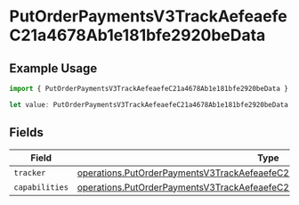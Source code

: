 # PutOrderPaymentsV3TrackAefeaefeC21a4678Ab1e181bfe2920beData

## Example Usage

```typescript
import { PutOrderPaymentsV3TrackAefeaefeC21a4678Ab1e181bfe2920beData } from "@dhaba/safepay-ts/models/operations";

let value: PutOrderPaymentsV3TrackAefeaefeC21a4678Ab1e181bfe2920beData = {};
```

## Fields

| Field                                                                                                                                                                            | Type                                                                                                                                                                             | Required                                                                                                                                                                         | Description                                                                                                                                                                      |
| -------------------------------------------------------------------------------------------------------------------------------------------------------------------------------- | -------------------------------------------------------------------------------------------------------------------------------------------------------------------------------- | -------------------------------------------------------------------------------------------------------------------------------------------------------------------------------- | -------------------------------------------------------------------------------------------------------------------------------------------------------------------------------- |
| `tracker`                                                                                                                                                                        | [operations.PutOrderPaymentsV3TrackAefeaefeC21a4678Ab1e181bfe2920beTracker](../../models/operations/putorderpaymentsv3trackaefeaefec21a4678ab1e181bfe2920betracker.md)           | :heavy_minus_sign:                                                                                                                                                               | N/A                                                                                                                                                                              |
| `capabilities`                                                                                                                                                                   | [operations.PutOrderPaymentsV3TrackAefeaefeC21a4678Ab1e181bfe2920beCapabilities](../../models/operations/putorderpaymentsv3trackaefeaefec21a4678ab1e181bfe2920becapabilities.md) | :heavy_minus_sign:                                                                                                                                                               | N/A                                                                                                                                                                              |